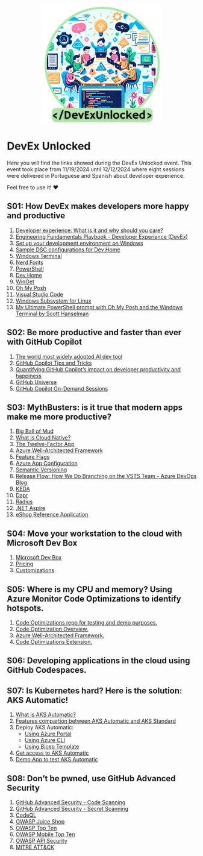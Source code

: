 <p align="center" width="100%">
<img src="./assets/logo.png" alt="DevEx Unlocked logo" />
</p>

# DevEx Unlocked

Here you will find the links showed during the DevEx Unlocked event.
This event took place from 11/19/2024 until 12/12/2024 where eight sessions were delivered in Portuguese and Spanish about developer experience.

Feel free to use it! ❤️

## S01: How DevEx makes developers more happy and productive

1. [Developer experience: What is it and why should you care?](https://github.blog/enterprise-software/collaboration/developer-experience-what-is-it-and-why-should-you-care/)
2. [Engineering Fundamentals Playbook - Developer Experience (DevEx)](https://microsoft.github.io/code-with-engineering-playbook/developer-experience/)
3. [Set up your development environment on Windows](https://learn.microsoft.com/en-us/windows/dev-environment/)
4. [Sample DSC configurations for Dev Home](https://github.com/microsoft/devhome/tree/main/docs/sampleConfigurations)
5. [Windows Terminal](https://github.com/microsoft/terminal)
6. [Nerd Fonts](https://www.nerdfonts.com/)
7. [PowerShell](https://github.com/PowerShell/PowerShell)
8. [Dev Home](https://github.com/microsoft/devhome)
9. [WinGet](https://github.com/microsoft/winget-cli)
10. [Oh My Posh](https://ohmyposh.dev/)
11. [Visual Studio Code](https://code.visualstudio.com/)
12. [Windows Subsystem for Linux](https://learn.microsoft.com/en-us/windows/wsl/)
13. [My Ultimate PowerShell prompt with Oh My Posh and the Windows Terminal by Scott Hanselman](https://www.hanselman.com/blog/my-ultimate-powershell-prompt-with-oh-my-posh-and-the-windows-terminal)

## S02: Be more productive and faster than ever with GitHub Copilot

1. [The world most widely adopted AI dev tool](https://github.com/features/copilot)
2. [GitHub Copilot Tips and Tricks](https://www.youtube.com/watch?v=1qs6QKk0DVc&ab_channel=GitHub)
3. [Quantifying GitHub Copilot’s impact on developer productivity and happiness](https://github.blog/news-insights/research/research-quantifying-github-copilots-impact-on-developer-productivity-and-happiness/)
4. [GitHub Universe](https://githubuniverse.com/)
5. [GitHub Copilot On-Demand Sessions](https://reg.githubuniverse.com/flow/github/universe24/attendee-portal/page/sessioncatalog?search.deliveryformat=1692799009854004CQlx&search.githubproduct=1681323318975006zEYH)

## S03: MythBusters: is it true that modern apps make me more productive?

1. [Big Ball of Mud](https://deviq.com/antipatterns/big-ball-of-mud)
2. [What is Cloud Native?](https://learn.microsoft.com/en-us/dotnet/architecture/cloud-native/definition)
3. [The Twelve-Factor App](https://12factor.net/)
4. [Azure Well-Architected Framework](https://learn.microsoft.com/en-us/azure/well-architected/)
5. [Feature Flags](https://martinfowler.com/articles/feature-toggles.html)
6. [Azure App Configuration](https://learn.microsoft.com/en-us/azure/azure-app-configuration/overview)
7. [Semantic Versioning](https://semver.org/)
8. [Release Flow: How We Do Branching on the VSTS Team - Azure DevOps Blog](https://devblogs.microsoft.com/devops/release-flow-how-we-do-branching-on-the-vsts-team/)
9. [KEDA](https://keda.sh/)
10. [Dapr](https://dapr.io/)
11. [Radius](https://radapp.io/)
12. [.NET Aspire](https://learn.microsoft.com/en-us/dotnet/aspire/get-started/aspire-overview)
13. [eShop Reference Application](https://github.com/dotnet/eshop)

## S04: Move your workstation to the cloud with Microsoft Dev Box

1. [Microsoft Dev Box](https://learn.microsoft.com/en-us/azure/dev-box/)
2. [Pricing](https://azure.microsoft.com/en-us/pricing/details/dev-box)
3. [Customizations](https://learn.microsoft.com/en-us/azure/dev-box/concept-what-are-team-customizations)

## S05: Where is my CPU and memory? Using Azure Monitor Code Optimizations to identify hotspots.
1. [Code Optimizations repo for testing and demo purposes.](https://github.com/jkalis-MS/CodeOptimizationsSampleApp/tree/main)
2. [Code Optimization Overview.](https://learn.microsoft.com/en-us/azure/azure-monitor/insights/code-optimizations)
3. [Azure Well-Architected Framework.](https://learn.microsoft.com/en-us/azure/well-architected/)
4. [Code Optimizations Extension.](https://learn.microsoft.com/en-us/azure/azure-monitor/insights/code-optimizations-vscode-extension)

## S06: Developing applications in the cloud using GitHub Codespaces.

## S07: Is Kubernetes hard? Here is the solution: AKS Automatic!
1. [What is AKS Automatic?](https://learn.microsoft.com/en-us/azure/aks/intro-aks-automatic)
2. [Features compartion between AKS Automatic and AKS Standard](https://learn.microsoft.com/en-us/azure/aks/intro-aks-automatic#aks-automatic-and-standard-feature-comparison)
3. Deploy AKS Automatic:
    * [Using Azure Portal](https://learn.microsoft.com/en-us/azure/aks/learn/quick-kubernetes-automatic-deploy?pivots=azure-portal)
    * [Using Azure CLI](https://learn.microsoft.com/en-us/azure/aks/learn/quick-kubernetes-automatic-deploy?pivots=azure-cli)
    * [Using Bicep Template](https://learn.microsoft.com/en-us/azure/aks/learn/quick-kubernetes-automatic-deploy?pivots=bicep)
5. [Get access to AKS Automatic](https://learn.microsoft.com/en-us/azure/aks/enable-authentication-microsoft-entra-id#access-your-enabled-cluster)
6. [Demo App to test AKS Automatic](https://github.com/oaviles/hello_cloud-native)

## S08: Don’t be pwned, use GitHub Advanced Security
1. [GitHub Advanced Security - Code Scanning](https://docs.github.com/en/code-security/code-scanning/introduction-to-code-scanning/about-code-scanning)
2. [GitHub Advanced Security - Secret Scanning](https://docs.github.com/en/code-security/secret-scanning/introduction/about-secret-scanning)
3. [CodeQL](https://github.com/github/codeql)
4. [OWASP Juice Shop](https://owasp.org/www-project-juice-shop/)
5. [OWASP Top Ten](https://owasp.org/www-project-top-ten/)
6. [OWASP Mobile Top Ten](https://owasp.org/www-project-mobile-top-10/)
7. [OWASP API Security](https://owasp.org/www-project-api-security/)
8. [MITRE ATT&CK](https://attack.mitre.org/)




